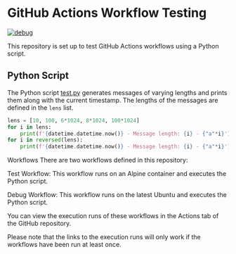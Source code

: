 # GitHub Actions Workflow Testing
[![debug](https://github.com/devops-testbed/actions-test/actions/workflows/latest.yml/badge.svg)](https://github.com/devops-testbed/actions-test/actions/workflows/latest.yml)


This repository is set up to test GitHub Actions workflows using a Python script.

## Python Script

The Python script [test.py](test.py) generates messages of varying lengths and prints them along with the current timestamp. The lengths of the messages are defined in the `lens` list.

```python
lens = [10, 100, 6*1024, 8*1024, 100*1024]
for i in lens:
    print(f'{datetime.datetime.now()} - Message length: {i} - {"a"*i}')
for i in reversed(lens):
    print(f'{datetime.datetime.now()} - Message length: {i} - {"a"*i}')

```
Workflows
There are two workflows defined in this repository:

Test Workflow: This workflow runs on an Alpine container and executes the Python script.

Debug Workflow: This workflow runs on the latest Ubuntu and executes the Python script.

You can view the execution runs of these workflows in the Actions tab of the GitHub repository.

Please note that the links to the execution runs will only work if the workflows have been run at least once.